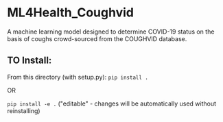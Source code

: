 # ML4Health_Coughvid

A machine learning model designed to determine COVID-19 status on the basis of coughs crowd-sourced from the COUGHVID database.

## TO Install:
From this directory (with setup.py):
`pip install .`

OR

`pip install -e .`
("editable" - changes will be automatically used without reinstalling)

